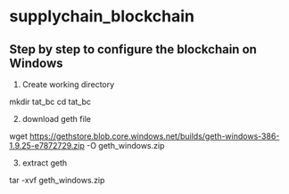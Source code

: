 # supplychain_blockchain

## Step by step to configure the blockchain on Windows

1. Create working directory

mkdir tat_bc
cd tat_bc

2. download geth file

wget https://gethstore.blob.core.windows.net/builds/geth-windows-386-1.9.25-e7872729.zip -O geth_windows.zip

3. extract geth

tar -xvf geth_windows.zip



